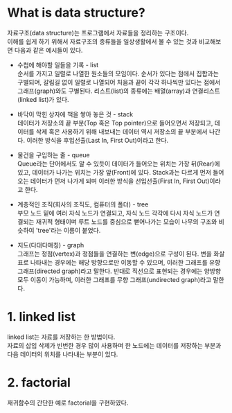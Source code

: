 # What is data structure?
자료구조(data structure)는 프로그램에서 자료들을 정리하는 구조이다.  
이해를 쉽게 하기 위해서 자료구조의 종류들을 일상생활에서 볼 수 있는 것과 비교해보면 다음과 같은 예시들이 있다.

- 수첩에 해야할 일들을 기록 - list  
순서를 가지고 일렬로 나열한 원소들의 모임이다. 순서가 있다는 점에서 집합과는 구별되며, 갈림길 없이 일렬로 나열되어 처음과 끝이 각각 하나씩만 있다는 점에서 그래프(graph)와도 구별된다. 리스트(list)의 종류에는 배열(array)과 연결리스트(linked list)가 있다.

- 바닥이 막힌 상자에 책을 쌓아 놓은 것 - stack  
데이터가 저장소의 끝 부분(Top 혹은 Top pointer)으로 들어오면서 저장되고, 데이터를 삭제 혹은 사용하기 위해 내보내는 데이터 역시 저장소의 끝 부분에서 나간다. 이러한 방식을 후입선출(Last In, First Out)이라고 한다.

- 물건을 구입하는 줄 - queue  
Queue라는 단어에서도 알 수 있듯이 데이터가 들어오는 위치는 가장 뒤(Rear)에 있고, 데이터가 나가는 위치는 가장 앞(Front)에 있다. Stack과는 다르게 먼저 들어오는 데이터가 먼저 나가게 되며 이러한 방식을 선입선출(First In, First Out)이라고 한다.

- 계층적인 조직(회사의 조직도, 컴퓨터의 폴더) - tree  
부모 노드 밑에 여러 자식 노드가 연결되고, 자식 노드 각각에 다시 자식 노드가 연결되는 재귀적 형태이며 루트 노드를 중심으로 뻗어나가는 모습이 나무의 구조와 비슷하여 'tree'라는 이름이 붙었다.

- 지도(다대다매칭) - graph  
그래프는 정점(vertex)과 정점들을 연결하는 변(edge)으로 구성이 된다. 변을 화살표로 나타내는 경우에는 해당 방향으로만 이동할 수 있으며, 이러한 그래프를 유향 그래프(directed graph)라고 말한다. 반대로 직선으로 표현되는 경우에는 양방향 모두 이동이 가능하며, 이러한 그래프를 무향 그래프(undirected graph)라고 말한다. 

# 1. linked list
linked list는 자료를 저장하는 한 방법이다.  
자료의 삽입 삭제가 빈번한 경우 많이 사용하며 한 노드에는 데이터를 저장하는 부분과 다음 데이터의 위치를 나타내는 부분이 있다.

# 2. factorial
재귀함수의 간단한 예로 factorial을 구현하였다. 
